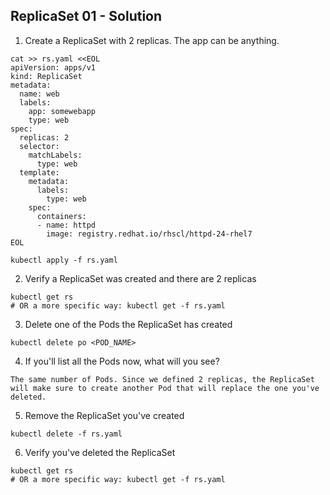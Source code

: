 ## ReplicaSet 01 - Solution

1. Create a ReplicaSet with 2 replicas. The app can be anything.

```
cat >> rs.yaml <<EOL
apiVersion: apps/v1
kind: ReplicaSet
metadata:
  name: web
  labels:
    app: somewebapp
    type: web
spec:
  replicas: 2
  selector:
    matchLabels:
      type: web
  template:
    metadata:
      labels:
        type: web
    spec:
      containers:
      - name: httpd
        image: registry.redhat.io/rhscl/httpd-24-rhel7
EOL

kubectl apply -f rs.yaml
```

2. Verify a ReplicaSet was created and there are 2 replicas

```
kubectl get rs
# OR a more specific way: kubectl get -f rs.yaml
```

3. Delete one of the Pods the ReplicaSet has created

```
kubectl delete po <POD_NAME>
```

4. If you'll list all the Pods now, what will you see?

```
The same number of Pods. Since we defined 2 replicas, the ReplicaSet will make sure to create another Pod that will replace the one you've deleted.
```

5. Remove the ReplicaSet you've created

```
kubectl delete -f rs.yaml
```

6. Verify you've deleted the ReplicaSet

```
kubectl get rs
# OR a more specific way: kubectl get -f rs.yaml
```
